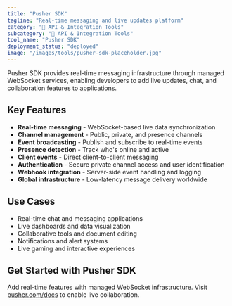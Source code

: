 ```yaml
---
title: "Pusher SDK"
tagline: "Real-time messaging and live updates platform"
category: "🔗 API & Integration Tools"
subcategory: "🔗 API & Integration Tools"
tool_name: "Pusher SDK"
deployment_status: "deployed"
image: "/images/tools/pusher-sdk-placeholder.jpg"
---
```

Pusher SDK provides real-time messaging infrastructure through managed WebSocket services, enabling developers to add live updates, chat, and collaboration features to applications.

## Key Features

- **Real-time messaging** - WebSocket-based live data synchronization
- **Channel management** - Public, private, and presence channels
- **Event broadcasting** - Publish and subscribe to real-time events
- **Presence detection** - Track who's online and active
- **Client events** - Direct client-to-client messaging
- **Authentication** - Secure private channel access and user identification
- **Webhook integration** - Server-side event handling and logging
- **Global infrastructure** - Low-latency message delivery worldwide

## Use Cases

- Real-time chat and messaging applications
- Live dashboards and data visualization
- Collaborative tools and document editing
- Notifications and alert systems
- Live gaming and interactive experiences

## Get Started with Pusher SDK

Add real-time features with managed WebSocket infrastructure. Visit [pusher.com/docs](https://pusher.com/docs) to enable live collaboration.